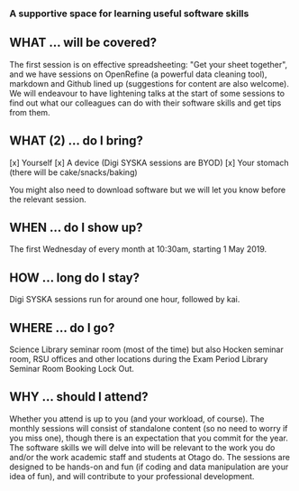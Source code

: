 ### A supportive space for learning useful software skills

## WHAT ... will be covered?
The first session is on effective spreadsheeting: "Get your sheet together", and we have sessions on OpenRefine (a powerful data cleaning tool), markdown and Github lined up (suggestions for content are also welcome). We will endeavour to have lightening talks at the start of some sessions to find out what our colleagues can do with their software skills and get tips from them. 

## WHAT (2) ... do I bring?
[x] Yourself
[x] A device (Digi SYSKA sessions are BYOD)
[x] Your stomach (there will be cake/snacks/baking) 

You might also need to download software but we will let you know before the relevant session.

## WHEN ... do I show up?
The first Wednesday of every month at 10:30am, starting 1 May 2019. 

## HOW ... long do I stay?
Digi SYSKA sessions run for around one hour, followed by kai.

## WHERE ... do I go?
Science Library seminar room (most of the time) but also Hocken seminar room, RSU offices and other locations during the Exam Period Library Seminar Room Booking Lock Out.

## WHY ... should I attend?
Whether you attend is up to you (and your workload, of course). The monthly sessions will consist of standalone content (so no need to worry if you miss one), though there is an expectation that you commit for the year. The software skills we will delve into will be relevant to the work you do and/or the work academic staff and students at Otago do. The sessions are designed to be hands-on and fun (if coding and data manipulation are your idea of fun), and will contribute to your professional development. 

